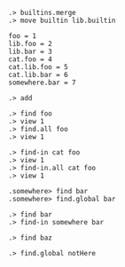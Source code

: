 ```ucm:hide
.> builtins.merge
.> move builtin lib.builtin
```

```unison:hide
foo = 1
lib.foo = 2
lib.bar = 3
cat.foo = 4
cat.lib.foo = 5
cat.lib.bar = 6
somewhere.bar = 7
```

```ucm:hide
.> add
```

```ucm
.> find foo
.> view 1
.> find.all foo
.> view 1
```

```ucm
.> find-in cat foo
.> view 1
.> find-in.all cat foo
.> view 1
```

```ucm
.somewhere> find bar
.somewhere> find.global bar
```

```ucm
.> find bar
.> find-in somewhere bar
```

```ucm:error
.> find baz
```

```ucm:error
.> find.global notHere
```
